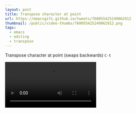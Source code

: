 ```yaml
---
layout: post
title: Transpose character at point
url: https://emacsgifs.github.io/tweets/760055425249062912
thumbnail: /public/video-thumbs/760055425249062912.png
tags:
  - emacs
  - editing
  - transpose
---
```


Transpose character at point (swaps backwards) `C-t`

<video controls autoplay loop>
  <source src="/public/videos/760055425249062912.mp4" type="video/mp4">
    Sorry your browser does not support the video tag, maybe time to upgrade?
</video>
